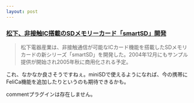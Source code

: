 ```yaml
---
layout: post
---
```

<h3><a href="http://k-tai.impress.co.jp/cda/article/news_toppage/20784.html">松下、非接触IC搭載のSDメモリーカード「smartSD」開発</a></h3>
<blockquote><p>松下電器産業は、非接触通信が可能なICカード機能を搭載したSDメモリカードの新シリーズ「smartSD」を開発した。2004年12月にもサンプル提供が開始され2005年秋に商用化される予定。</p>
</blockquote>
<p>これ、なかなか良さそうですねぇ。miniSDで使えるようになれば、今の携帯にFeliCa機能を追加したりというのも期待できるかも。</p>
<p><span class="error">commentプラグインは存在しません。</span> </p>
